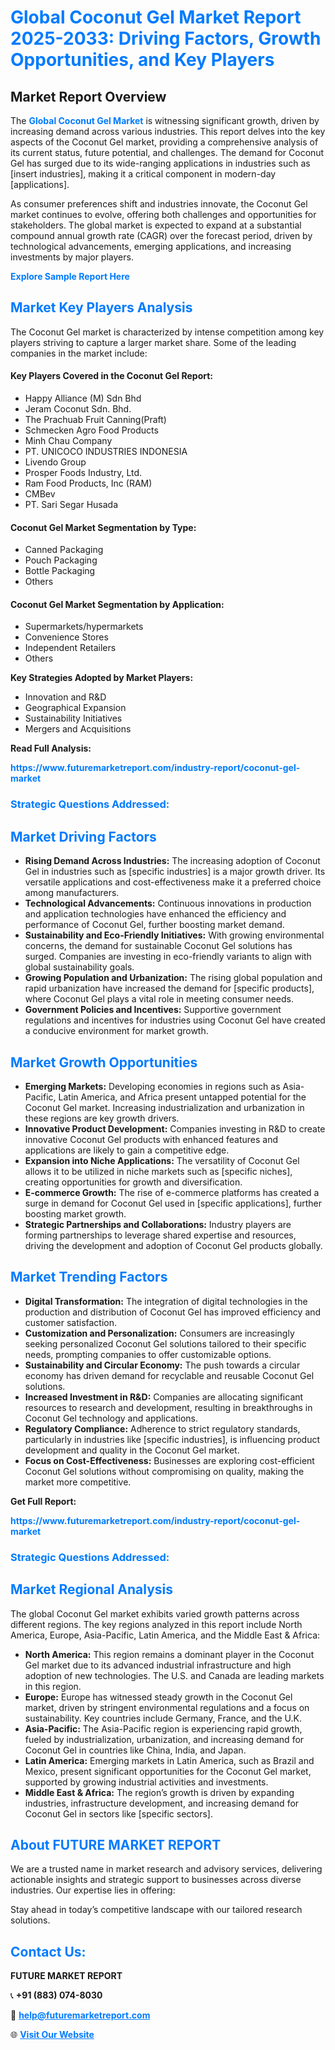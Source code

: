 <h1 style="color: #007BFF;">Global Coconut Gel Market Report 2025-2033: Driving Factors, Growth Opportunities, and Key Players</h1>

<section id="overview">
<h2>Market Report Overview</h2>
<p>The <a href="https://www.futuremarketreport.com/industry-report/coconut-gel-market" style="color: #007BFF; text-decoration: none;"><strong>Global Coconut Gel Market</strong></a> is witnessing significant growth, driven by increasing demand across various industries. This report delves into the key aspects of the Coconut Gel market, providing a comprehensive analysis of its current status, future potential, and challenges. The demand for Coconut Gel has surged due to its wide-ranging applications in industries such as [insert industries], making it a critical component in modern-day [applications].</p>
<p>As consumer preferences shift and industries innovate, the Coconut Gel market continues to evolve, offering both challenges and opportunities for stakeholders. The global market is expected to expand at a substantial compound annual growth rate (CAGR) over the forecast period, driven by technological advancements, emerging applications, and increasing investments by major players.</p>
</section>

<section id="overview">
<p><a href="https://www.futuremarketreport.com/request-sample/reportId=41426" style="color: #007BFF; text-decoration: none;"><strong>Explore Sample Report Here</strong></a></p>
</section>

<section id="key-players">
<h2 style="color: #007BFF;">Market Key Players Analysis</h2>
<p>The Coconut Gel market is characterized by intense competition among key players striving to capture a larger market share. Some of the leading companies in the market include:</p>
<h4>Key Players Covered in the Coconut Gel Report:</h4>
<ul><li>Happy Alliance (M) Sdn Bhd</li><li>Jeram Coconut Sdn. Bhd.</li><li>The Prachuab Fruit Canning(Praft)</li><li>Schmecken Agro Food Products</li><li>Minh Chau Company</li><li>PT. UNICOCO INDUSTRIES INDONESIA</li><li>Livendo Group</li><li>Prosper Foods Industry, Ltd.</li><li>Ram Food Products, Inc (RAM)</li><li>CMBev</li><li>PT. Sari Segar Husada</li></ul>
<h4>Coconut Gel Market Segmentation by Type:</h4>
<ul><li>Canned Packaging</li><li>Pouch Packaging</li><li>Bottle Packaging</li><li>Others</li></ul>

<h4>Coconut Gel Market Segmentation by Application:</h4>
<ul><li>Supermarkets/hypermarkets</li><li>Convenience Stores</li><li>Independent Retailers</li><li>Others</li></ul>
<p><strong>Key Strategies Adopted by Market Players:</strong></p>
<ul>
<li>Innovation and R&D</li>
<li>Geographical Expansion</li>
<li>Sustainability Initiatives</li>
<li>Mergers and Acquisitions</li>
</ul>
</section>

<section>
<p><strong>Read Full Analysis: </strong></p><a href="https://www.futuremarketreport.com/industry-report/coconut-gel-market" style="color: #007BFF; text-decoration: none;"><strong>https://www.futuremarketreport.com/industry-report/coconut-gel-market</strong></a>
<h3 style="color: #007BFF;">Strategic Questions Addressed:</h3>
</section>

<section id="driving-factors">
<h2 style="color: #007BFF;">Market Driving Factors</h2>
<ul>
<li><strong>Rising Demand Across Industries:</strong> The increasing adoption of Coconut Gel in industries such as [specific industries] is a major growth driver. Its versatile applications and cost-effectiveness make it a preferred choice among manufacturers.</li>
<li><strong>Technological Advancements:</strong> Continuous innovations in production and application technologies have enhanced the efficiency and performance of Coconut Gel, further boosting market demand.</li>
<li><strong>Sustainability and Eco-Friendly Initiatives:</strong> With growing environmental concerns, the demand for sustainable Coconut Gel solutions has surged. Companies are investing in eco-friendly variants to align with global sustainability goals.</li>
<li><strong>Growing Population and Urbanization:</strong> The rising global population and rapid urbanization have increased the demand for [specific products], where Coconut Gel plays a vital role in meeting consumer needs.</li>
<li><strong>Government Policies and Incentives:</strong> Supportive government regulations and incentives for industries using Coconut Gel have created a conducive environment for market growth.</li>
</ul>
</section>

<section id="growth-opportunities">
<h2 style="color: #007BFF;">Market Growth Opportunities</h2>
<ul>
<li><strong>Emerging Markets:</strong> Developing economies in regions such as Asia-Pacific, Latin America, and Africa present untapped potential for the Coconut Gel market. Increasing industrialization and urbanization in these regions are key growth drivers.</li>
<li><strong>Innovative Product Development:</strong> Companies investing in R&D to create innovative Coconut Gel products with enhanced features and applications are likely to gain a competitive edge.</li>
<li><strong>Expansion into Niche Applications:</strong> The versatility of Coconut Gel allows it to be utilized in niche markets such as [specific niches], creating opportunities for growth and diversification.</li>
<li><strong>E-commerce Growth:</strong> The rise of e-commerce platforms has created a surge in demand for Coconut Gel used in [specific applications], further boosting market growth.</li>
<li><strong>Strategic Partnerships and Collaborations:</strong> Industry players are forming partnerships to leverage shared expertise and resources, driving the development and adoption of Coconut Gel products globally.</li>
</ul>
</section>

<section id="trending-factors">
<h2 style="color: #007BFF;">Market Trending Factors</h2>
<ul>
<li><strong>Digital Transformation:</strong> The integration of digital technologies in the production and distribution of Coconut Gel has improved efficiency and customer satisfaction.</li>
<li><strong>Customization and Personalization:</strong> Consumers are increasingly seeking personalized Coconut Gel solutions tailored to their specific needs, prompting companies to offer customizable options.</li>
<li><strong>Sustainability and Circular Economy:</strong> The push towards a circular economy has driven demand for recyclable and reusable Coconut Gel solutions.</li>
<li><strong>Increased Investment in R&D:</strong> Companies are allocating significant resources to research and development, resulting in breakthroughs in Coconut Gel technology and applications.</li>
<li><strong>Regulatory Compliance:</strong> Adherence to strict regulatory standards, particularly in industries like [specific industries], is influencing product development and quality in the Coconut Gel market.</li>
<li><strong>Focus on Cost-Effectiveness:</strong> Businesses are exploring cost-efficient Coconut Gel solutions without compromising on quality, making the market more competitive.</li>
</ul>
</section>

<section>
<p><strong>Get Full Report: </strong></p><a href="https://www.futuremarketreport.com/industry-report/coconut-gel-market" style="color: #007BFF; text-decoration: none;"><strong>https://www.futuremarketreport.com/industry-report/coconut-gel-market</strong></a>
<h3 style="color: #007BFF;">Strategic Questions Addressed:</h3>
</section>


<section id="regional-analysis">
<h2 style="color: #007BFF;">Market Regional Analysis</h2>
<p>The global Coconut Gel market exhibits varied growth patterns across different regions. The key regions analyzed in this report include North America, Europe, Asia-Pacific, Latin America, and the Middle East & Africa:</p>
<ul>
<li><strong>North America:</strong> This region remains a dominant player in the Coconut Gel market due to its advanced industrial infrastructure and high adoption of new technologies. The U.S. and Canada are leading markets in this region.</li>
<li><strong>Europe:</strong> Europe has witnessed steady growth in the Coconut Gel market, driven by stringent environmental regulations and a focus on sustainability. Key countries include Germany, France, and the U.K.</li>
<li><strong>Asia-Pacific:</strong> The Asia-Pacific region is experiencing rapid growth, fueled by industrialization, urbanization, and increasing demand for Coconut Gel in countries like China, India, and Japan.</li>
<li><strong>Latin America:</strong> Emerging markets in Latin America, such as Brazil and Mexico, present significant opportunities for the Coconut Gel market, supported by growing industrial activities and investments.</li>
<li><strong>Middle East & Africa:</strong> The region’s growth is driven by expanding industries, infrastructure development, and increasing demand for Coconut Gel in sectors like [specific sectors].</li>
</ul>
</section>

<footer>
<h2 style="color: #007BFF;">About FUTURE MARKET REPORT</h2>
<p>We are a trusted name in market research and advisory services, delivering actionable insights and strategic support to businesses across diverse industries. Our expertise lies in offering:</p>

<p>Stay ahead in today’s competitive landscape with our tailored research solutions.</p>

<h2 style="color: #007BFF;">Contact Us:</h2>
<p><strong>FUTURE MARKET REPORT</strong></p>
<p>📞 <strong>+91 (883) 074-8030</strong></p>
<p>📧 <strong><a href="mailto:help@futuremarketreport.com" style="color: #007BFF;">help@futuremarketreport.com</a></strong></p>
<p>🌐 <strong><a href="https://www.futuremarketreport.com/" style="color: #007BFF;">Visit Our Website</a></strong></p>
</footer>